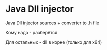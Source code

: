 # Java Dll injector

Java Dll injector sources + converter to .h file

Кому надо - разберётся

Для остальных - dll в корне (только для x64)
